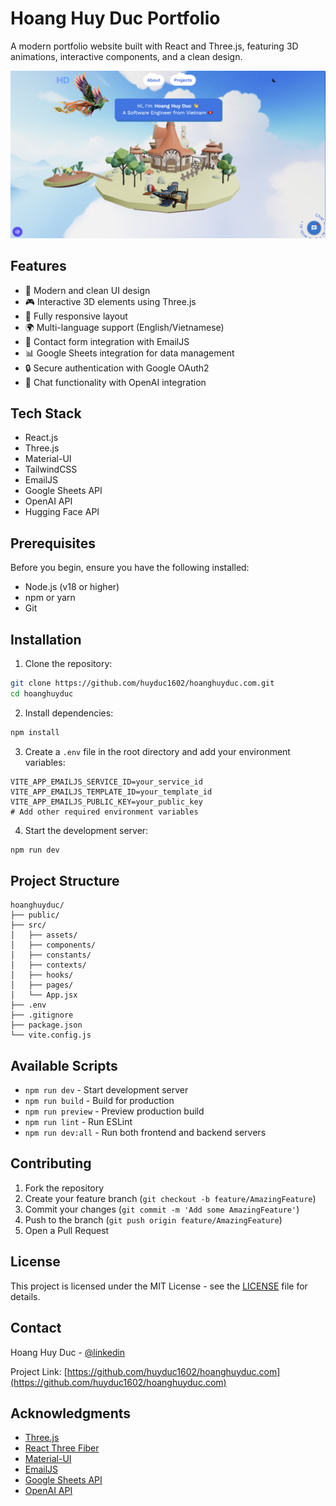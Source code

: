 # Hoang Huy Duc Portfolio

A modern portfolio website built with React and Three.js, featuring 3D animations, interactive components, and a clean design.

![Portfolio Preview](./public/preview.png)

## Features

- 🎨 Modern and clean UI design
- 🎮 Interactive 3D elements using Three.js
- 📱 Fully responsive layout
- 🌍 Multi-language support (English/Vietnamese)
- 📧 Contact form integration with EmailJS
- 📊 Google Sheets integration for data management
- 🔒 Secure authentication with Google OAuth2
- 💬 Chat functionality with OpenAI integration

## Tech Stack

- React.js
- Three.js
- Material-UI
- TailwindCSS
- EmailJS
- Google Sheets API
- OpenAI API
- Hugging Face API

## Prerequisites

Before you begin, ensure you have the following installed:
- Node.js (v18 or higher)
- npm or yarn
- Git

## Installation

1. Clone the repository:
```bash
git clone https://github.com/huyduc1602/hoanghuyduc.com.git
cd hoanghuyduc
```

2. Install dependencies:
```bash
npm install
```

3. Create a `.env` file in the root directory and add your environment variables:
```env
VITE_APP_EMAILJS_SERVICE_ID=your_service_id
VITE_APP_EMAILJS_TEMPLATE_ID=your_template_id
VITE_APP_EMAILJS_PUBLIC_KEY=your_public_key
# Add other required environment variables
```

4. Start the development server:
```bash
npm run dev
```

## Project Structure

```
hoanghuyduc/
├── public/
├── src/
│   ├── assets/
│   ├── components/
│   ├── constants/
│   ├── contexts/
│   ├── hooks/
│   ├── pages/
│   └── App.jsx
├── .env
├── .gitignore
├── package.json
└── vite.config.js
```

## Available Scripts

- `npm run dev` - Start development server
- `npm run build` - Build for production
- `npm run preview` - Preview production build
- `npm run lint` - Run ESLint
- `npm run dev:all` - Run both frontend and backend servers

## Contributing

1. Fork the repository
2. Create your feature branch (`git checkout -b feature/AmazingFeature`)
3. Commit your changes (`git commit -m 'Add some AmazingFeature'`)
4. Push to the branch (`git push origin feature/AmazingFeature`)
5. Open a Pull Request

## License

This project is licensed under the MIT License - see the [LICENSE](LICENSE) file for details.

## Contact

Hoang Huy Duc - [@linkedin](https://www.linkedin.com/in/hoanghuyduc/)

Project Link: [https://github.com/huyduc1602/hoanghuyduc.com](https://github.com/huyduc1602/hoanghuyduc.com)

## Acknowledgments

- [Three.js](https://threejs.org/)
- [React Three Fiber](https://docs.pmnd.rs/react-three-fiber)
- [Material-UI](https://mui.com/)
- [EmailJS](https://www.emailjs.com/)
- [Google Sheets API](https://developers.google.com/sheets/api)
- [OpenAI API](https://openai.com/api/)

